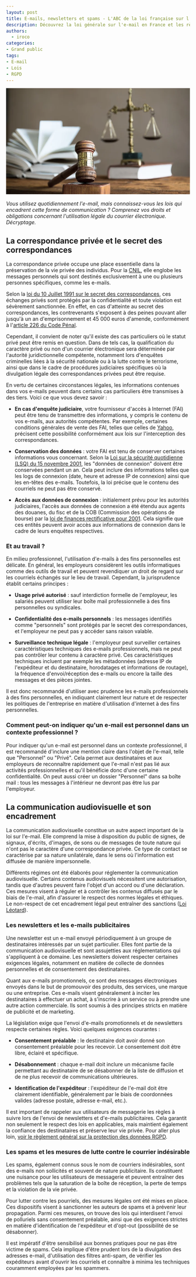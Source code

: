 ```yaml
---
layout: post
title: E-mails, newsletters et spams - L'ABC de la loi française sur l'e-mail 
description: Découvrez la loi générale sur l'e-mail en France et les règles qui régissent la correspondance privée, les newsletters et les spams.
authors:
  - iroco
categories:
- Grand public
tags:
- E-mail
- Lois
- RGPD
---
```

![Illustration de l'article](/images/lois/lois-mail.png)

*Vous utilisez quotidiennement l'e-mail, mais connaissez-vous les lois qui encadrent cette forme de communication ? Comprenez vos droits et obligations concernant l'utilisation légale du courrier électronique. Décryptage.*

## La correspondance privée et le secret des correspondances

La correspondance privée occupe une place essentielle dans la préservation de la vie privée des individus. Pour la [CNIL](https://www.legifrance.gouv.fr/jorf/article_jo/JORFARTI000033203296?r=NuxW05KQrD), elle englobe les messages personnels qui sont destinés exclusivement à une ou plusieurs personnes spécifiques, comme les e-mails.

Selon la [loi du 10 Juillet 1991 sur le secret des correspondances](https://www.legifrance.gouv.fr/loda/id/LEGITEXT000006077780), ces échanges privés sont protégés par la confidentialité et toute violation est sévèrement sanctionnée. En effet, en cas d'atteinte au secret des correspondances, les contrevenants s'exposent à des peines pouvant aller jusqu'à un an d'emprisonnement et 45 000 euros d'amende, conformément à l'[article 226 du Code Pénal](https://www.legifrance.gouv.fr/codes/article_lc/LEGIARTI000042193573/).

Cependant, il convient de noter qu'il existe des cas particuliers où le statut privé peut être remis en question. Dans de tels cas, la qualification du caractère privé ou non d'un courrier électronique sera déterminée par l'autorité juridictionnelle compétente, notamment lors d'enquêtes criminelles liées à la sécurité nationale ou à la lutte contre le terrorisme, ainsi que dans le cadre de procédures judiciaires spécifiques où la divulgation légale des correspondances privées peut être requise.

En vertu de certaines circonstances légales, les informations contenues dans vos e-mails peuvent dans certains cas particuliers être transmises à des tiers. Voici ce que vous devez savoir :

* **En cas d'enquête judiciaire**, votre fournisseur d'accès à Internet (FAI) peut être tenu de transmettre des informations, y compris le contenu de vos e-mails, aux autorités compétentes. Par exemple, certaines conditions générales de vente des FAI, telles que celles de [Yahoo](https://legal.yahoo.com/ca/fr/yahoo/privacy/index.html), précisent cette possibilité conformément aux lois sur l'interception des correspondances.

* **Conservation des données** : votre FAI est tenu de conserver certaines informations vous concernant. Selon la [Loi sur la sécurité quotidienne (LSQ) du 15 novembre 2001](https://www.legifrance.gouv.fr/loda/id/JORFTEXT000000222052/), les "données de connexion" doivent être conservées pendant un an. Cela peut inclure des informations telles que les logs de connexion (date, heure et adresse IP de connexion) ainsi que les en-têtes des e-mails. Toutefois, la loi précise que le contenu des courriels ne peut pas être conservé.

* **Accès aux données de connexion** : initialement prévu pour les autorités judiciaires, l'accès aux données de connexion a été étendu aux agents des douanes, du fisc et de la COB (Commission des opérations de bourse) par la [loi de finances rectificative pour 2001](https://www.legifrance.gouv.fr/loda/id/LEGISCTA000006114796). Cela signifie que ces entités peuvent avoir accès aux informations de connexion dans le cadre de leurs enquêtes respectives.
    
### Et au travail ?

En milieu professionnel, l'utilisation d'e-mails à des fins personnelles est délicate. En général, les employeurs considèrent les outils informatiques comme des outils de travail et peuvent revendiquer un droit de regard sur les courriels échangés sur le lieu de travail. Cependant, la jurisprudence établit certains principes :

* **Usage privé autorisé** : sauf interdiction formelle de l'employeur, les salariés peuvent utiliser leur boîte mail professionnelle à des fins personnelles ou syndicales.

* **Confidentialité des e-mails personnels** : les messages identifiés comme "personnels" sont protégés par le secret des correspondances, et l'employeur ne peut pas y accéder sans raison valable.

* **Surveillance technique légale** : l'employeur peut surveiller certaines caractéristiques techniques des e-mails professionnels, mais ne peut pas contrôler leur contenu à caractère privé. Ces caractéristiques techniques incluent par exemple les métadonnées (adresse IP de l'expéditeur et du destinataire, horodatages et informations de routage), la fréquence d'envoi/réception des e-mails ou encore la taille des messages et des pièces jointes.

Il est donc recommandé d'utiliser avec prudence les e-mails professionnels à des fins personnelles, en indiquant clairement leur nature et de respecter les politiques de l'entreprise en matière d'utilisation d'internet à des fins personnelles.

### Comment peut-on indiquer qu'un e-mail est personnel dans un contexte professionnel ? 

Pour indiquer qu'un e-mail est personnel dans un contexte professionnel, il est recommandé d'inclure une mention claire dans l'objet de l'e-mail, telle que "Personnel" ou "Privé". Cela permet aux destinataires et aux employeurs de reconnaître rapidement que l'e-mail n'est pas lié aux activités professionnelles et qu'il bénéficie donc d'une certaine confidentialité. On peut aussi créer un dossier "Personnel" dans sa boîte mail : tous les messages à l'intérieur ne devront pas être lus par l'employeur.

## La communication audiovisuelle et son encadrement

La communication audiovisuelle constitue un autre aspect important de la loi sur l'e-mail. Elle comprend la mise à disposition du public de signes, de signaux, d'écrits, d'images, de sons ou de messages de toute nature qui n'ont pas le caractère d'une correspondance privée. Ce type de contact se caractérise par sa nature unilatérale, dans le sens où l'information est diffusée de manière impersonnelle.

Différents régimes ont été élaborés pour réglementer la communication audiovisuelle. Certains contenus audiovisuels nécessitent une autorisation, tandis que d'autres peuvent faire l'objet d'un accord ou d'une déclaration. Ces mesures visent à réguler et à contrôler les contenus diffusés par le biais de l'e-mail, afin d'assurer le respect des normes légales et éthiques. Le non-respect de cet encadrement légal peut entraîner des sanctions ([Loi Léotard](https://www.legifrance.gouv.fr/loda/article_lc/LEGIARTI000006420185)). 

### Les newsletters et les e-mails publicitaires

Une newsletter est un e-mail envoyé périodiquement à un groupe de destinataires intéressés par un sujet particulier. Elles font partie de la communication audiovisuelle et sont assujetties aux réglementations qui s'appliquent à ce domaine. Les newsletters doivent respecter certaines exigences légales, notamment en matière de collecte de données personnelles et de consentement des destinataires. 

Quant aux e-mails promotionnels, ce sont des messages électroniques envoyés dans le but de promouvoir des produits, des services, une marque ou une entreprise. Ces e-mails visent généralement à inciter les destinataires à effectuer un achat, à s'inscrire à un service ou à prendre une autre action commerciale. Ils sont soumis à des principes stricts en matière de publicité et de marketing. 

La législation exige que l'envoi d'e-mails promotionnels et de newsletters respecte certaines règles. Voici quelques exigences courantes :

* **Consentement préalable** : le destinataire doit avoir donné son consentement préalable pour les recevoir. Le consentement doit être libre, éclairé et spécifique.

* **Désabonnement** : chaque e-mail doit inclure un mécanisme facile permettant au destinataire de se désabonner de la liste de diffusion et de ne plus recevoir de communications ultérieures.

* **Identification de l'expéditeur** : l'expéditeur de l'e-mail doit être clairement identifiable, généralement par le biais de coordonnées valides (adresse postale, adresse e-mail, etc.).

Il est important de rappeler aux utilisateurs de messagerie les règles à suivre lors de l'envoi de newsletters et d'e-mails publicitaires. Cela garantit non seulement le respect des lois en applicables, mais maintient également la confiance des destinataires et préserve leur vie privée. Pour aller plus loin, [voir le règlement général sur la protection des données RGPD](https://www.cnil.fr/fr/reglement-europeen-protection-donnees).

### Les spams et les mesures de lutte contre le courrier indésirable

Les spams, également connus sous le nom de courriers indésirables, sont des e-mails non sollicités et souvent de nature publicitaire. Ils constituent une nuisance pour les utilisateurs de messagerie et peuvent entraîner des problèmes tels que la saturation de la boîte de réception, la perte de temps et la violation de la vie privée.

Pour lutter contre les pourriels, des mesures légales ont été mises en place. Ces dispositifs visent à sanctionner les auteurs de spams et à prévenir leur propagation. Parmi ces mesures, on trouve des lois qui interdisent l'envoi de polluriels sans consentement préalable, ainsi que des exigences strictes en matière d'identification de l'expéditeur et d'opt-out (possibilité de se désabonner).

Il est impératif d'être sensibilisé aux bonnes pratiques pour ne pas être victime de spams. Cela implique d'être prudent lors de la divulgation des adresses e-mail, d'utilisation des filtres anti-spam, de vérifier les expéditeurs avant d'ouvrir les courriels et connaître à minima les techniques couramment employées par les spammers.

